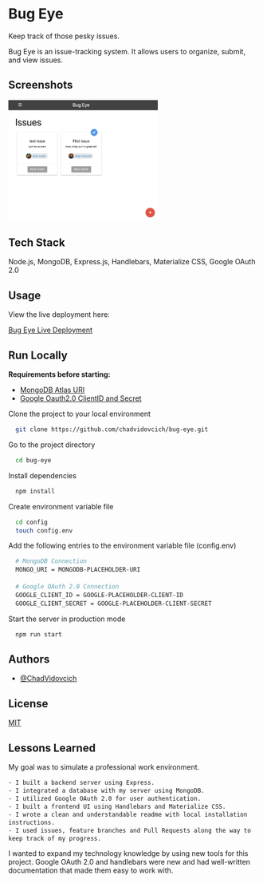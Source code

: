 # Bug Eye

Keep track of those pesky issues.

Bug Eye is an issue-tracking system. It allows users to organize, submit, and view issues.

## Screenshots

<img
  src="./public/projectimage.png"
  alt="App Screenshot"
  title="App Screenshot"
  style="display: inline-block; margin: 0 auto; max-width: 300px">

## Tech Stack

Node.js, MongoDB, Express.js, Handlebars, Materialize CSS, Google OAuth 2.0

## Usage

View the live deployment here:

[Bug Eye Live Deployment](https://bug-eye.onrender.com/)

## Run Locally

**Requirements before starting:**

- [MongoDB Atlas URI](https://www.mongodb.com/atlas/database)
- [Google Oauth2.0 ClientID and Secret](https://console.cloud.google.com)

Clone the project to your local environment

```bash
  git clone https://github.com/chadvidovcich/bug-eye.git
```

Go to the project directory

```bash
  cd bug-eye
```

Install dependencies

```bash
  npm install
```

Create environment variable file

```bash
  cd config
  touch config.env
```

Add the following entries to the environment variable file (config.env)

```bash
  # MongoDB Connection
  MONGO_URI = MONGODB-PLACEHOLDER-URI

  # Google OAuth 2.0 Connection
  GOOGLE_CLIENT_ID = GOOGLE-PLACEHOLDER-CLIENT-ID
  GOOGLE_CLIENT_SECRET = GOOGLE-PLACEHOLDER-CLIENT-SECRET
```

Start the server in production mode

```bash
  npm run start
```

## Authors

- [@ChadVidovcich](https://www.github.com/chadvidovcich)

## License

[MIT](https://choosealicense.com/licenses/mit/)

## Lessons Learned

My goal was to simulate a professional work environment.

    - I built a backend server using Express.
    - I integrated a database with my server using MongoDB.
    - I utilized Google OAuth 2.0 for user authentication.
    - I built a frontend UI using Handlebars and Materialize CSS.
    - I wrote a clean and understandable readme with local installation instructions.
    - I used issues, feature branches and Pull Requests along the way to keep track of my progress.

I wanted to expand my technology knowledge by using new tools for this project.
Google OAuth 2.0 and handlebars were new and had well-written documentation that made them easy to work with.

